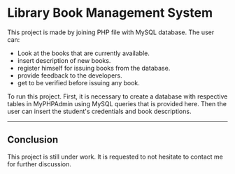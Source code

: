 # Library Book Management System

This project is made by joining PHP file with MySQL database. The user can:

- Look at the books that are currently available.
- insert description of new books.
- register himself for issuing books from the database. 
- provide feedback to the developers.
- get to be verified before issuing any book.
 
To run this project. First, it is necessary to create a database with respective tables in MyPHPAdmin using MySQL queries that is provided here. Then the user can insert the student's credentials and book descriptions.

-----------------


##  Conclusion   ##

This project is still under work. It is requested to not hesitate to contact me for further discussion.
